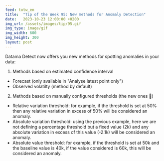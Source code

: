 ```yaml
---
feed: totw_en
title:  "Tip of the Week 95: New methods for Anomaly Detection"
date:   2023-10-23 12:00:00 +0200
img_url: /assets/images/tip/95.gif
img_type: image/gif
img_width: 600
img_height: 300
layout: post
---
```



Datama Detect now offers you new methods for spotting anomalies in your data:
1. Methods based on estimated confidence interval
  * Forecast (only available in "Analyse latest point only")
  * Observed volatilty (method by default)
2. Methods based on manually configured thresholds (the new ones 🥳)
  * Relative variation threshold: for example, if the threshold is set at 50% then any relative variation in excess of 50% will be considered an anomaly.
  * Absolute variation threshold: using the previous example, here we are not defining a percentage threshold but a fixed value (2k) and any absolute variation in excess of this value (-2.1k) will be considered an anomaly.
  * Absolute value threshold: for example, if the threshold is set at 50k and the baseline value is 40k, if the value considered is 60k, this will be considered an anomaly.
